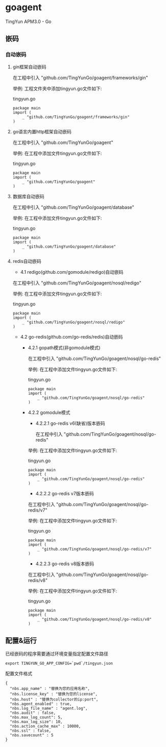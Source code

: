 # goagent
TingYun APM3.0 - Go

## 嵌码
### 自动嵌码
1. gin框架自动嵌码
	
	在工程中引入 "github.com/TingYunGo/goagent/frameworks/gin"

	举例: 工程文件夹中添加tingyun.go文件如下:
	
	tingyun.go
	```
	package main
	import (
		_ "github.com/TingYunGo/goagent/frameworks/gin"
	)
	```

2. go语言内置http框架自动嵌码

	在工程中引入 "github.com/TingYunGo/goagent"

	举例: 在工程中添加文件tingyun.go文件如下:
	
	tingyun.go
	```
	package main
	import (
		_ "github.com/TingYunGo/goagent"
	)
	```

3.  数据库自动嵌码

	在工程中引入 "github.com/TingYunGo/goagent/database"

	举例: 在工程中添加文件tingyun.go文件如下:
	
	tingyun.go
	```
	package main
	import (
		_ "github.com/TingYunGo/goagent/database"
	)
	```

4. redis自动嵌码
	+ 4.1 redigo(github.com/gomodule/redigo)自动嵌码
	
	在工程中引入 "github.com/TingYunGo/goagent/nosql/redigo"
	
	举例: 在工程中添加文件tingyun.go文件如下:
	
	tingyun.go
	```
	package main
	import (
		_ "github.com/TingYunGo/goagent/nosql/redigo"
	)
	```
	+ 4.2 go-redis(github.com/go-redis/redis)自动嵌码
	  + 4.2.1 gopath模式(非gomodule模式)
	   
		在工程中引入 "github.com/TingYunGo/goagent/nosql/go-redis"
		
		举例: 在工程中添加文件tingyun.go文件如下:
		
		tingyun.go
		```
		package main
		import (
			_ "github.com/TingYunGo/goagent/nosql/go-redis"
		)
		```

	  + 4.2.2 gomodule模式
	     + 4.2.2.1 go-redis v6(缺省)版本嵌码
	     
	        在工程中引入 "github.com/TingYunGo/goagent/nosql/go-redis"
		
		举例: 在工程中添加文件tingyun.go文件如下:
		
		tingyun.go
		```
		package main
		import (
			_ "github.com/TingYunGo/goagent/nosql/go-redis"
		)
		```
		
	     + 4.2.2.2 go-redis v7版本嵌码
	     
		在工程中引入 "github.com/TingYunGo/goagent/nosql/go-redis/v7"
		
		举例: 在工程中添加文件tingyun.go文件如下:
		
		tingyun.go
		```
		package main
		import (
			_ "github.com/TingYunGo/goagent/nosql/go-redis/v7"
		)
		```
	     + 4.2.2.3 go-redis v8版本嵌码
	     
		在工程中引入 "github.com/TingYunGo/goagent/nosql/go-redis/v8"
		
		举例: 在工程中添加文件tingyun.go文件如下:
		
		tingyun.go
		```
		package main
		import (
			_ "github.com/TingYunGo/goagent/nosql/go-redis/v8"
		)
		```


## 配置&运行
已经嵌码的程序需要通过环境变量指定配置文件路径
```
export TINGYUN_GO_APP_CONFIG=`pwd`/tingyun.json
```
配置文件格式
```
{
  "nbs.app_name" : "替换为您的应用名称",
  "nbs.license_key" : "替换为您的license",
  "nbs.host" : "替换为collector的ip:port",  
  "nbs.agent_enabled" : true,  
  "nbs.log_file_name" : "agent.log",
  "nbs.audit" : false,
  "nbs.max_log_count": 5,
  "nbs.max_log_size": 10,
  "nbs.action_cache_max" : 10000,
  "nbs.ssl" : false,
  "nbs.savecount" : 5
}
```

